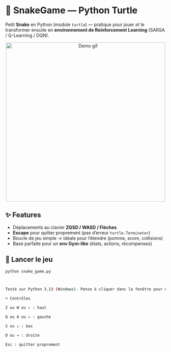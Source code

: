 # 🐍 SnakeGame — Python Turtle

Petit **Snake** en Python (module `turtle`) — pratique pour jouer *et* le transformer ensuite en **environnement de Reinforcement Learning** (SARSA / Q-Learning / DQN).

<p align="center">
  <img src="assets/demo.gif" alt="Demo gif" width="500">
</p>

## ✨ Features
- Déplacements au clavier **ZQSD / WASD / Flèches**
- **Escape** pour quitter proprement (pas d’erreur `turtle.Terminator`)
- Boucle de jeu simple → idéale pour l’étendre (pomme, score, collisions)
- Base parfaite pour un **env Gym-like** (états, actions, récompenses)

## 🚀 Lancer le jeu
```bash
python snake_game.py



Testé sur Python 3.13 (Windows). Pense à cliquer dans la fenêtre pour donner le focus au clavier.

⌨️ Contrôles

Z ou W ou ↑ : haut

Q ou A ou ← : gauche

S ou ↓ : bas

D ou → : droite

Esc : quitter proprement